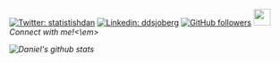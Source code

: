 [![Twitter: statistishdan](https://img.shields.io/twitter/follow/statistishdan?style=social)](https://twitter.com/statistishdan)
[![Linkedin: ddsjoberg](https://img.shields.io/badge/-ddsjoberg-blue?style=flat-square&logo=Linkedin&logoColor=white&link=https://www.linkedin.com/in/ddsjoberg/)](https://www.linkedin.com/in/ddsjoberg/)
[![GitHub followers](https://img.shields.io/github/followers/ddsjoberg?style=social)](https://github.com/ddsjoberg)
<img src="https://media.giphy.com/media/LnQjpWaON8nhr21vNW/giphy.gif" width="30">
<em>Connect with me!<\em>

![Daniel's github stats](https://github-readme-stats.vercel.app/api?username=ddsjoberg&count_private=true&show_icons=true&theme=solarized-light)

<!--
**ddsjoberg/ddsjoberg** is a ✨ _special_ ✨ repository because its `README.md` (this file) appears on your GitHub profile.

Here are some ideas to get you started:

- 🔭 I’m currently working on ...
- 🌱 I’m currently learning ...
- 👯 I’m looking to collaborate on ...
- 🤔 I’m looking for help with ...
- 💬 Ask me about ...
- 📫 How to reach me: ...
- 😄 Pronouns: ...
- ⚡ Fun fact: ...
-->
